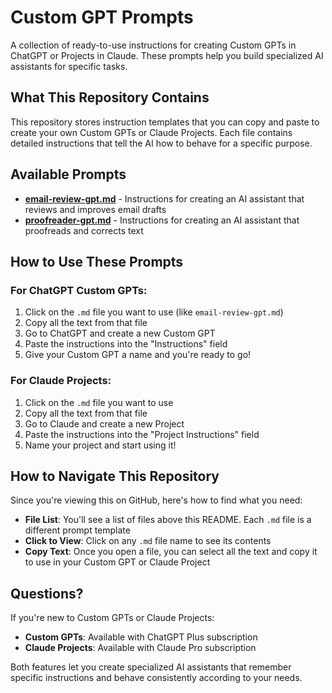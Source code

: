 # Custom GPT Prompts

A collection of ready-to-use instructions for creating Custom GPTs in ChatGPT or Projects in Claude. These prompts help you build specialized AI assistants for specific tasks.

## What This Repository Contains

This repository stores instruction templates that you can copy and paste to create your own Custom GPTs or Claude Projects. Each file contains detailed instructions that tell the AI how to behave for a specific purpose.

## Available Prompts

- [**email-review-gpt.md**](https://github.com/danguenet/custom-gpt-prompts/blob/main/email-review-gpt.md) - Instructions for creating an AI assistant that reviews and improves email drafts
- [**proofreader-gpt.md**](https://github.com/danguenet/custom-gpt-prompts/blob/main/proofreader-gpt.md) - Instructions for creating an AI assistant that proofreads and corrects text

## How to Use These Prompts

### For ChatGPT Custom GPTs:
1. Click on the `.md` file you want to use (like `email-review-gpt.md`)
2. Copy all the text from that file
3. Go to ChatGPT and create a new Custom GPT
4. Paste the instructions into the "Instructions" field
5. Give your Custom GPT a name and you're ready to go!

### For Claude Projects:
1. Click on the `.md` file you want to use
2. Copy all the text from that file
3. Go to Claude and create a new Project
4. Paste the instructions into the "Project Instructions" field
5. Name your project and start using it!

## How to Navigate This Repository

Since you're viewing this on GitHub, here's how to find what you need:

- **File List**: You'll see a list of files above this README. Each `.md` file is a different prompt template
- **Click to View**: Click on any `.md` file name to see its contents
- **Copy Text**: Once you open a file, you can select all the text and copy it to use in your Custom GPT or Claude Project

## Questions?

If you're new to Custom GPTs or Claude Projects:
- **Custom GPTs**: Available with ChatGPT Plus subscription
- **Claude Projects**: Available with Claude Pro subscription

Both features let you create specialized AI assistants that remember specific instructions and behave consistently according to your needs.
